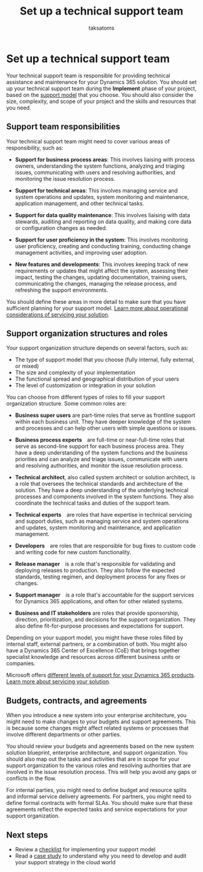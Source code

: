 ﻿---
title: Set up a technical support team
description: Learn how to define the roles and responsibilities of your support team for your Dynamics 365 projects and ensure they have the resources to handle issues.
author: taksatoms
ms.author: tsato
ms.date: 01/31/2024
ms.topic: conceptual
ms.custom:
 - ai-seo-date: 01/31/2024
 - ai-gen-docs-bap
 - ai-gen-title
 - ai-gen-desc
content_well_notification: AI-contribution
---

# Set up a technical support team

Your technical support team is responsible for providing technical assistance and maintenance for your Dynamics 365 solution. You should set up your technical support team during the **Implement** phase of your project, based on the [support model](transition-to-support-models.md) that you choose. You should also consider the size, complexity, and scope of your project and the skills and resources that you need.

## Support team responsibilities

Your technical support team might need to cover various areas of responsibility, such as:

- **Support for business process areas**: This involves liaising with process owners, understanding the system functions, analyzing and triaging issues, communicating with users and resolving authorities, and monitoring the issue resolution process.

- **Support for technical areas**: This involves managing service and system operations and updates, system monitoring and maintenance, application management, and other technical tasks.

- **Support for data quality maintenance**: This involves liaising with data stewards, auditing and reporting on data quality, and making core data or configuration changes as needed.

- **Support for user proficiency in the system**: This involves monitoring user proficiency, creating and conducting training, conducting change management activities, and improving user adoption.

- **New features and developments**: This involves keeping track of new requirements or updates that might affect the system, assessing their impact, testing the changes, updating documentation, training users, communicating the changes, managing the release process, and refreshing the support environments.

You should define these areas in more detail to make sure that you have sufficient planning for your support model. [Learn more about operational considerations of servicing your solution](service-solution.md).

## Support organization structures and roles

Your support organization structure depends on several factors, such as:

- The type of support model that you choose (fully internal, fully external, or mixed)
- The size and complexity of your implementation
- The functional spread and geographical distribution of your users
- The level of customization or integration in your solution

You can choose from different types of roles to fill your support organization structure. Some common roles are:

- **Business super users** are part-time roles that serve as frontline support within each business unit. They have deeper knowledge of the system and processes and can help other users with simple questions or issues.

- **Business process experts** are full-time or near-full-time roles that serve as second-line support for each business process area. They have a deep understanding of the system functions and the business priorities and can analyze and triage issues, communicate with users and resolving authorities, and monitor the issue resolution process.

- **Technical architect**, also called system architect or solution architect, is a role that oversees the technical standards and architecture of the solution. They have a deep understanding of the underlying technical processes and components involved in the system functions. They also coordinate the technical tasks and duties of the support team.

- **Technical experts** are roles that have expertise in technical servicing and support duties, such as managing service and system operations and updates, system monitoring and maintenance, and application management.

- **Developers** are roles that are responsible for bug fixes to custom code and writing code for new custom functionality.

- **Release manager** is a role that's responsible for validating and deploying releases to production. They also follow the expected standards, testing regimen, and deployment process for any fixes or changes.

- **Support manager** is a role that's accountable for the support services for Dynamics 365 applications, and often for other related systems.

- **Business and IT stakeholders** are roles that provide sponsorship, direction, prioritization, and decisions for the support organization. They also define fit-for-purpose processes and expectations for support.

Depending on your support model, you might have these roles filled by internal staff, external partners, or a combination of both. You might also have a Dynamics 365 Center of Excellence (CoE) that brings together specialist knowledge and resources across different business units or companies.

Microsoft offers [different levels of support for your Dynamics 365 products](/dynamics365/get-started/support/). [Learn more about servicing your solution](service-solution.md).

## Budgets, contracts, and agreements

When you introduce a new system into your enterprise architecture, you might need to make changes to your budgets and support agreements. This is because some changes might affect related systems or processes that involve different departments or other parties.

You should review your budgets and agreements based on the new system solution blueprint, enterprise architecture, and support organization. You should also map out the tasks and activities that are in scope for your support organization to the various roles and resolving authorities that are involved in the issue resolution process. This will help you avoid any gaps or conflicts in the flow.

For internal parties, you might need to define budget and resource splits and informal service delivery agreements. For partners, you might need to define formal contracts with formal SLAs. You should make sure that these agreements reflect the expected tasks and service expectations for your support organization.

## Next steps

- Review a [checklist](transition-to-support-checklist.md) for implementing your support model
- Read a [case study](service-solution-case-study.md) to understand why you need to develop and audit your support strategy in the cloud world
